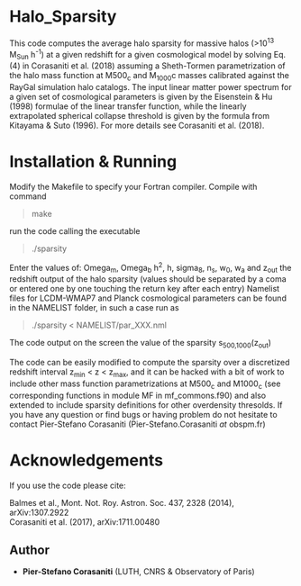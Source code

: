 # Halo_Sparsity

This code computes the average halo sparsity for massive halos (>10<sup>13</sup> M<sub>Sun</sub> h<sup>-1</sup>) at a given redshift for a given cosmological model by solving Eq. (4) in Corasaniti et al. (2018) assuming a Sheth-Tormen parametrization of the halo mass function at M500<sub>c</sub> and M<sub>1000</sub>c masses calibrated against the RayGal simulation halo catalogs. The input linear matter power spectrum for a given set of cosmological parameters is given by the Eisenstein & Hu (1998) formulae of the linear transfer function, while the linearly extrapolated spherical collapse threshold is given by the formula from Kitayama & Suto (1996). For more details see Corasaniti et al. (2018).

# Installation & Running

Modify the Makefile to specify your Fortran compiler. Compile with command

> make

run the code calling the executable

> ./sparsity 

Enter the values of: Omega<sub>m</sub>, Omega<sub>b</sub> h<sup>2</sup>, h, sigma<sub>8</sub>, n<sub>s</sub>, w<sub>0</sub>, w<sub>a</sub> and z<sub>out</sub> the redshift output of the halo sparsity (values should be separated by a coma or entered one by one touching the return key after each entry) Namelist files for LCDM-WMAP7 and Planck cosmological parameters can be found in the NAMELIST folder, in such a case run as

> ./sparsity < NAMELIST/par_XXX.nml

The code output on the screen the value of the sparsity s<sub>500,1000</sub>(z<sub>out</sub>)

The code can be easily modified to compute the sparsity over a discretized redshift interval z<sub>min</sub> < z < z<sub>max</sub>, and it can be hacked with a bit of work to include other mass function parametrizations at M500<sub>c</sub> and M1000<sub>c</sub> (see corresponding functions in module MF in mf_commons.f90) and also extended to include sparsity definitions for other overdensity thresolds.
If you have any question or find bugs or having problem do not hesitate to contact Pier-Stefano Corasaniti (Pier-Stefano.Corasaniti _at_ obspm.fr)

# Acknowledgements

If you use the code please cite: 

Balmes et al., Mont. Not. Roy. Astron. Soc. 437, 2328 (2014), arXiv:1307.2922\
Corasaniti et al. (2017), arXiv:1711.00480

## Author

* **Pier-Stefano Corasaniti** (LUTH, CNRS & Observatory of Paris) 
